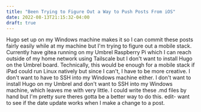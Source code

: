 ```yaml
---
title: "Been Trying to Figure Out a Way to Push Posts From iOS"
date: 2022-08-13T21:15:32-04:00
draft: true
---
```


Hugo set up on my Windows machine makes it so I can commit these posts fairly easily while at my machine but I'm trying to figure out a mobile stack. Currently have gitea running on my Umbrel Raspberry Pi which I can reach outside of my home network using Tailscale but I don't want to install Hugo on the Umbrel board. Technically, this would be enough for a mobile stack if iPad could run Linux natively but since I can't, I have to be more creative. I don't want to have to SSH into my Windows machine either. I don't want to install Hugo on my Umbrel and don't want to SSH into my Windows machine, which leaves me with very little. I could write these .md files by hand but I'm pretty sure theres gotta be a better way to do this. edit- want to see if the date update works when I make a change to a post.